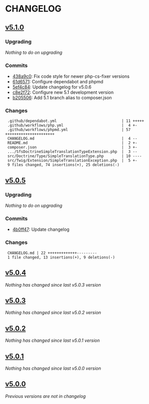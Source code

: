 # CHANGELOG

## [v5.1.0](https://github.com/softspring/doctrine-simple-translation-type-bundle/releases/tag/v5.1.0)

### Upgrading

*Nothing to do on upgrading*

### Commits

- [438a9c0](https://github.com/softspring/doctrine-simple-translation-type-bundle/commit/438a9c0ceacc2c75b8d064d479240bc3cd331172): Fix code style for newer php-cs-fixer versions
- [61d6571](https://github.com/softspring/doctrine-simple-translation-type-bundle/commit/61d65719dd6a9f8ace25bfcd3db37296d1b6a841): Configure dependabot and phpmd
- [5ef4c84](https://github.com/softspring/doctrine-simple-translation-type-bundle/commit/5ef4c844e698ac1b5d132ca826ac25e7912e1178): Update changelog for v5.0.6
- [c8e2f72](https://github.com/softspring/doctrine-simple-translation-type-bundle/commit/c8e2f72d56351873e0de62fb73e3a30b760c6ef7): Configure new 5.1 development version
- [b205506](https://github.com/softspring/doctrine-simple-translation-type-bundle/commit/b2055066aa3deec308441c9f0d368ad4313e4ad1): Add 5.1 branch alias to composer.json

### Changes

```
 .github/dependabot.yml                             | 11 +++++
 .github/workflows/php.yml                          |  4 +-
 .github/workflows/phpmd.yml                        | 57 ++++++++++++++++++++++
 CHANGELOG.md                                       |  4 --
 README.md                                          |  2 +-
 composer.json                                      |  3 +-
 .../SfsDoctrineSimpleTranslationTypeExtension.php  |  3 --
 src/Doctrine/Type/SimpleTranslationType.php        | 10 ----
 src/Twig/Extension/SimpleTranslationException.php  |  5 +-
 9 files changed, 74 insertions(+), 25 deletions(-)
```

## [v5.0.5](https://github.com/softspring/doctrine-simple-translation-type-bundle/releases/tag/v5.0.5)

### Upgrading

*Nothing to do on upgrading*

### Commits

- [4b0ff47](https://github.com/softspring/doctrine-simple-translation-type-bundle/commit/4b0ff47d209ae7bb5c758334d8b8ee9a1bda13e5): Update changelog

### Changes

```
 CHANGELOG.md | 22 +++++++++++++---------
 1 file changed, 13 insertions(+), 9 deletions(-)
```

## [v5.0.4](https://github.com/softspring/doctrine-simple-translation-type-bundle/releases/tag/v5.0.4)

*Nothing has changed since last v5.0.3 version*

## [v5.0.3](https://github.com/softspring/doctrine-simple-translation-type-bundle/releases/tag/v5.0.3)

*Nothing has changed since last v5.0.2 version*

## [v5.0.2](https://github.com/softspring/doctrine-simple-translation-type-bundle/releases/tag/v5.0.2)

*Nothing has changed since last v5.0.1 version*

## [v5.0.1](https://github.com/softspring/doctrine-simple-translation-type-bundle/releases/tag/v5.0.1)

*Nothing has changed since last v5.0.0 version*

## [v5.0.0](https://github.com/softspring/doctrine-simple-translation-type-bundle/releases/tag/v5.0.0)

*Previous versions are not in changelog*
